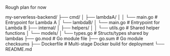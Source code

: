 Rough plan for now

my-serverless-backend/
├── cmd/
│   ├── lambdaA/
│   │   └── main.go          # Entrypoint for Lambda A
│   └── lambdaB/
│       └── main.go          # Entrypoint for Lambda B
├── internal/
│   ├── helpers/
│   │   └── utils.go         # Shared helper functions
│   └── models/
│       └── types.go         # Structs/types shared by lambdas
├── go.mod                   # Go module file
├── go.sum                   # Go module checksums
├── Dockerfile               # Multi-stage Docker build for deployment
└── README.md


